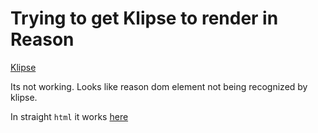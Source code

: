 # Trying to get Klipse to render in Reason

[Klipse](http://blog.klipse.tech/reason/2017/10/06/blog-reason.html)

Its not working. Looks like reason dom element not being recognized by klipse.

In straight `html` it works [here](./klipse/index.html)